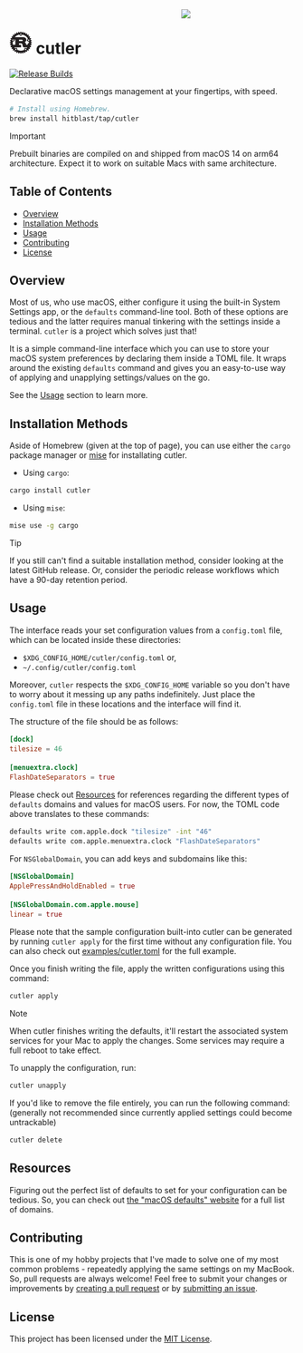 <img src="https://github.com/hitblast/cutler/blob/v0.1.0/assets/logo.png" width="200px" align="right">

# <img src="https://raw.githubusercontent.com/github/explore/80688e429a7d4ef2fca1e82350fe8e3517d3494d/topics/rust/rust.png" width="40px"> cutler

[![Release Builds](https://github.com/hitblast/cutler/actions/workflows/release.yml/badge.svg)](https://github.com/hitblast/cutler/actions/workflows/release.yml)

Declarative macOS settings management at your fingertips, with speed. <br>

```bash
# Install using Homebrew.
brew install hitblast/tap/cutler
```

> [!IMPORTANT]
> Prebuilt binaries are compiled on and shipped from macOS 14 on arm64 architecture.
> Expect it to work on suitable Macs with same architecture.

## Table of Contents

- [Overview](#overview)
- [Installation Methods](installation-methods)
- [Usage](#usage)
- [Contributing](#contributing)
- [License](#license)

## Overview

Most of us, who use macOS, either configure it using the built-in System Settings app, or the `defaults` command-line tool.
Both of these options are tedious and the latter requires manual tinkering with the settings inside a terminal. `cutler` is a
project which solves just that!

It is a simple command-line interface which you can use to store your macOS system preferences by declaring them inside a
TOML file. It wraps around the existing `defaults` command and gives you an easy-to-use way of applying and unapplying
settings/values on the go.

See the [Usage](#usage) section to learn more.

## Installation Methods

Aside of Homebrew (given at the top of page), you can use either the `cargo`
package manager or [mise](https://mise.jdx.dev) for installating cutler.

- Using `cargo`:

```bash
cargo install cutler
```

- Using `mise`:

```bash
mise use -g cargo
```

> [!TIP]
> If you still can't find a suitable installation method, consider looking at the latest GitHub release.
> Or, consider the periodic release workflows which have a 90-day retention period.

## Usage

The interface reads your set configuration values from a `config.toml` file,
which can be located inside these directories:

- `$XDG_CONFIG_HOME/cutler/config.toml` or,
- `~/.config/cutler/config.toml`

Moreover, `cutler` respects the `$XDG_CONFIG_HOME` variable so you don't have to
worry about it messing up any paths indefinitely. Just place the `config.toml`
file in these locations and the interface will find it.

The structure of the file should be as follows:

```toml
[dock]
tilesize = 46

[menuextra.clock]
FlashDateSeparators = true
```

Please check out [Resources](#resources) for references regarding the different types of `defaults` domains
and values for macOS users. For now, the TOML code above translates to these commands:

```bash
defaults write com.apple.dock "tilesize" -int "46"
defaults write com.apple.menuextra.clock "FlashDateSeparators"
```

For `NSGlobalDomain`, you can add keys and subdomains like this:

```toml
[NSGlobalDomain]
ApplePressAndHoldEnabled = true

[NSGlobalDomain.com.apple.mouse]
linear = true
```

Please note that the sample configuration built-into cutler can be generated by running
`cutler apply` for the first time without any configuration file. You can also
check out [examples/cutler.toml](https://github.com/hitblast/cutler/blob/main/examples/cutler.toml) for the full example.

Once you finish writing the file, apply the written configurations using this command:

```bash
cutler apply
```

> [!NOTE]
> When cutler finishes writing the defaults, it'll restart the associated system services for your Mac to apply the changes.
> Some services may require a full reboot to take effect.

To unapply the configuration, run:

```bash
cutler unapply
```

If you'd like to remove the file entirely, you can run the following command:
(generally not recommended since currently applied settings could become untrackable)

```bash
cutler delete
```

## Resources

Figuring out the perfect list of defaults to set for your configuration can be tedious.
So, you can check out [the "macOS defaults" website](https://macos-defaults.com/) for a full list of domains.

## Contributing

This is one of my hobby projects that I've made to solve one of my most common
problems - repeatedly applying the same settings on my MacBook. So, pull
requests are always welcome! Feel free to submit your changes or improvements by
[creating a pull request]() or by [submitting an issue]().

## License

This project has been licensed under the [MIT License](LICENSE).
